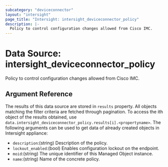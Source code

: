 ```yaml
---
subcategory: "deviceconnector"
layout: "intersight"
page_title: "Intersight: intersight_deviceconnector_policy"
description: |-
  Policy to control configuration changes allowed from Cisco IMC.
---
```


# Data Source: intersight_deviceconnector_policy
Policy to control configuration changes allowed from Cisco IMC.
## Argument Reference
The results of this data source are stored in `results` property.
All objects matching the filter criteria are fetched through pagination.
To access the ith object of the results obtained, use `data.intersight_deviceconnector_policy.results[i].<propertyname>`.
The following arguments can be used to get data of already created objects in Intersight appliance:
* `description`:(string) Description of the policy. 
* `lockout_enabled`:(bool) Enables configuration lockout on the endpoint. 
* `moid`:(string) The unique identifier of this Managed Object instance. 
* `name`:(string) Name of the concrete policy. 
 
